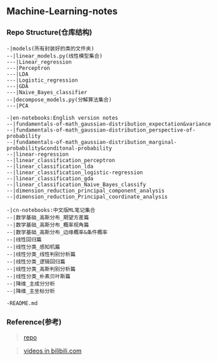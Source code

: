 ## Machine-Learning-notes

### Repo Structure(仓库结构)
```
-|models(所有封装好的类的文件夹)
--|linear_models.py(线性模型集合)
---|Linear_regression
---|Perceptron
---|LDA
---|Logistic_regression
---|GDA
---|Naive_Bayes_classifier
--|decompose_models.py(分解算法集合)
---|PCA

-|en-notebooks:English version notes
--|fundamentals-of-math_gaussian-distribution_expectation&variance
--|fundamentals-of-math_gaussian-distribution_perspective-of-probability
--|fundamentals-of-math_gaussian-distribution_marginal-probability&conditonal-probability
--|linear-regression
--|linear_classification_perceptron
--|linear_classification_lda
--|linear_classification_logistic-regression
--|linear_classification_gda
--|linear_classification_Naive_Bayes_classify
--|dimension_reduction_principal_component_analysis
--|dimension_reduction_Principal_coordinate_analysis

-|cn-notebooks:中文版ML笔记集合
--|数学基础_高斯分布_期望方差篇
--|数学基础_高斯分布_概率视角篇
--|数学基础_高斯分布_边缘概率&条件概率
--|线性回归篇
--|线性分类_感知机篇
--|线性分类_线性判别分析篇
--|线性分类_逻辑回归篇
--|线性分类_高斯判别分析篇
--|线性分类_朴素贝叶斯篇
--|降维_主成分分析
--|降维_主坐标分析

-README.md
```

### Reference(参考)
> [repo](https://github.com/zhulei227/ML_Notes)

> [videos in bilibili.com](https://www.bilibili.com/video/BV1aE411o7qd)
